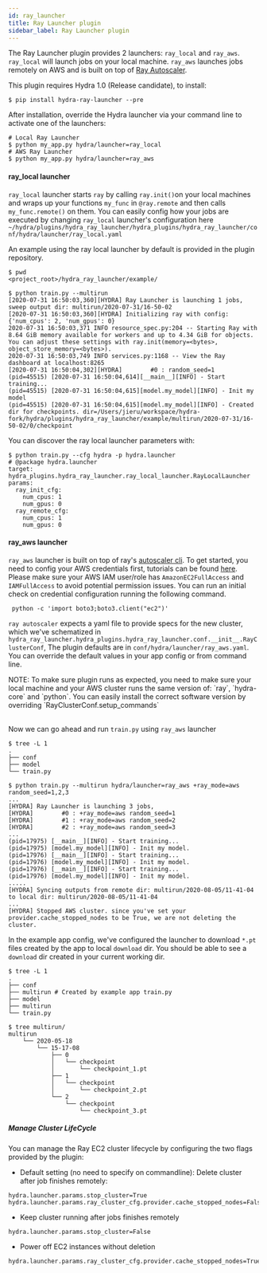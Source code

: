 ```yaml
---
id: ray_launcher
title: Ray Launcher plugin
sidebar_label: Ray Launcher plugin
---
```

<!-- Add PyPI links etc -->

The Ray Launcher plugin provides 2 launchers: `ray_local` and `ray_aws`. `ray_local` will launch jobs on your local machine. `ray_aws` launches jobs remotely on AWS and is built on top of [Ray Autoscaler](https://docs.ray.io/en/latest/autoscaling.html).


This plugin requires Hydra 1.0 (Release candidate), to install:
```commandline
$ pip install hydra-ray-launcher --pre
```

After installation, override the Hydra launcher via your command line to activate one of the launchers:

```commandline
# Local Ray Launcher
$ python my_app.py hydra/launcher=ray_local
# AWS Ray Launcher
$ python my_app.py hydra/launcher=ray_aws
```

#### ray_local launcher

`ray_local` launcher starts `ray` by calling `ray.init()`on your local machines and wraps up your functions `my_func` in `@ray.remote` and then calls
`my_func.remote()` on them. You can easily config how your jobs are executed by changing `ray_local` launcher's configuration here <!-- Replace the path with link once it is available on hydra master --> 
 `~/hydra/plugins/hydra_ray_launcher/hydra_plugins/hydra_ray_launcher/conf/hydra/launcher/ray_local.yaml`
 
<!-- Add example link once it is available on hydra master -->
An example using the ray local launcher by default is provided in the plugin repository.

```commandline
$ pwd
<project_root>/hydra_ray_launcher/example/

$ python train.py --multirun
[2020-07-31 16:50:03,360][HYDRA] Ray Launcher is launching 1 jobs, sweep output dir: multirun/2020-07-31/16-50-02
[2020-07-31 16:50:03,360][HYDRA] Initializing ray with config: {'num_cpus': 2, 'num_gpus': 0}
2020-07-31 16:50:03,371 INFO resource_spec.py:204 -- Starting Ray with 8.64 GiB memory available for workers and up to 4.34 GiB for objects. You can adjust these settings with ray.init(memory=<bytes>, object_store_memory=<bytes>).
2020-07-31 16:50:03,749 INFO services.py:1168 -- View the Ray dashboard at localhost:8265
[2020-07-31 16:50:04,302][HYDRA]        #0 : random_seed=1
(pid=45515) [2020-07-31 16:50:04,614][__main__][INFO] - Start training...
(pid=45515) [2020-07-31 16:50:04,615][model.my_model][INFO] - Init my model
(pid=45515) [2020-07-31 16:50:04,615][model.my_model][INFO] - Created dir for checkpoints. dir=/Users/jieru/workspace/hydra-fork/hydra/plugins/hydra_ray_launcher/example/multirun/2020-07-31/16-50-02/0/checkpoint
```
You can discover the ray local launcher parameters with:

```commandline
$ python train.py --cfg hydra -p hydra.launcher
# @package hydra.launcher
target: hydra_plugins.hydra_ray_launcher.ray_local_launcher.RayLocalLauncher
params:
  ray_init_cfg:
    num_cpus: 1
    num_gpus: 0
  ray_remote_cfg:
    num_cpus: 1
    num_gpus: 0
```
 
#### ray_aws launcher

`ray_aws` launcher is built on top of ray's [autoscaler cli](https://docs.ray.io/en/latest/autoscaling.html). To get started, you need to 
config your AWS credentials first, tutorials can be found [here](https://docs.aws.amazon.com/cli/latest/userguide/cli-configure-files.html).
Please make sure your AWS IAM user/role has `AmazonEC2FullAccess` and `IAMFullAccess` to avoid potential permission issues.
You can run an initial check on credential configuration running the following command.
```commandline
 python -c 'import boto3;boto3.client("ec2")'
```


`ray autoscaler` expects a yaml file to provide specs for the new cluster, which we've schematized in `hydra_ray_launcher.hydra_plugins.hydra_ray_launcher.conf.__init__.RayClusterConf`, 
The plugin defaults are in `conf/hydra/launcher/ray_aws.yaml`. You can override the default values in your app config or from command line.


<div class="alert alert--info" role="alert">
NOTE: To make sure plugin runs as expected, you need to make sure your local machine and your AWS cluster runs the same version of: `ray`, `hydra-core` and `python`. You can 
easily install the correct software version by overriding `RayClusterConf.setup_commands`
</div><br/>

Now we can go ahead and run `train.py` using `ray_aws` launcher

```commandline
$ tree -L 1
.
├── conf
├── model
└── train.py

$ python train.py --multirun hydra/launcher=ray_aws +ray_mode=aws random_seed=1,2,3 
...
[HYDRA] Ray Launcher is launching 3 jobs, 
[HYDRA]        #0 : +ray_mode=aws random_seed=1
[HYDRA]        #1 : +ray_mode=aws random_seed=2
[HYDRA]        #2 : +ray_mode=aws random_seed=3
...
(pid=17975) [__main__][INFO] - Start training...
(pid=17975) [model.my_model][INFO] - Init my model.
(pid=17976) [__main__][INFO] - Start training...
(pid=17976) [model.my_model][INFO] - Init my model.
(pid=17976) [__main__][INFO] - Start training...
(pid=17976) [model.my_model][INFO] - Init my model. 
.....
[HYDRA] Syncing outputs from remote dir: multirun/2020-08-05/11-41-04 to local dir: multirun/2020-08-05/11-41-04
...
[HYDRA] Stopped AWS cluster. since you've set your provider.cache_stopped_nodes to be True, we are not deleting the cluster.
```

In the example app config, we've configured the launcher to download ``*.pt`` files created by the app to local ``download`` dir. You should be able to see a ``download`` dir created in your current working dir.

```commandline
$ tree -L 1
.
├── conf
├── multirun # Created by example app train.py
├── model
├── multirun
└── train.py

$ tree multirun/
multirun
    └── 2020-05-18
        └── 15-17-08
            ├── 0
            │   └── checkpoint
            │       └── checkpoint_1.pt
            ├── 1
            │   └── checkpoint
            │       └── checkpoint_2.pt
            └── 2
                └── checkpoint
                    └── checkpoint_3.pt
```


##### Manage Cluster LifeCycle
You can manage the Ray EC2 cluster lifecycle by configuring the two flags provided by the plugin:

- Default setting (no need to specify on commandline): Delete cluster after job finishes remotely:
```commandline
hydra.launcher.params.stop_cluster=True
hydra.launcher.params.ray_cluster_cfg.provider.cache_stopped_nodes=False
```

- Keep cluster running after jobs finishes remotely
```commandline
hydra.launcher.params.stop_cluster=False
```

- Power off EC2 instances without deletion
```commandline
hydra.launcher.params.ray_cluster_cfg.provider.cache_stopped_nodes=True
```

